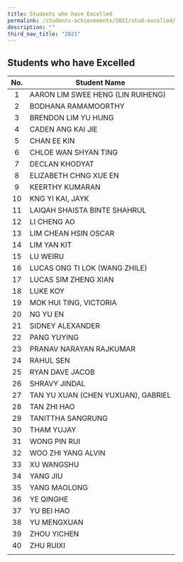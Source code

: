 ```yaml
---
title: Students who have Excelled
permalink: /students-achievements/2021/stud-excelled/
description: ""
third_nav_title: "2021"
---
```

## Students who have Excelled

| **No.**  | **Student Name**  |
|:-:|---|
| 1  | AARON LIM SWEE HENG (LIN RUIHENG)  |
| 2  | BODHANA RAMAMOORTHY |
| 3  |  BRENDON LIM YU HUNG |
| 4  | CADEN ANG KAI JIE  |
| 5  | CHAN EE KIN |
| 6  | CHLOE WAN SHYAN TING  |
| 7  | DECLAN KHODYAT  |
| 8  | ELIZABETH CHNG XUE EN |
| 9  | KEERTHY KUMARAN  |
| 10  | KNG YI KAI, JAYK  |
| 11  | LAIQAH SHAISTA BINTE SHAHRUL  |
| 12  | LI CHENG AO  |
| 13  | LIM CHEAN HSIN OSCAR  |
| 14  | LIM YAN KIT  |
| 15  |LU WEIRU  |
|  16 | LUCAS ONG TI LOK (WANG ZHILE)  |
| 17  | LUCAS SIM ZHENG XIAN  |
| 18  | LUKE KOY |
|  19 | MOK HUI TING, VICTORIA  |
| 20  | NG YU EN  |
| 21  | SIDNEY ALEXANDER  |
| 22  | PANG YUYING  |
| 23  | PRANAV NARAYAN RAJKUMAR  |
| 24  | RAHUL SEN  |
| 25  | RYAN DAVE JACOB  |
| 26  | SHRAVY JINDAL  |
| 27  |TAN YU XUAN (CHEN YUXUAN), GABRIEL   |
| 28  |  TAN ZHI HAO |
| 29  | TANITTHA SANGRUNG  |
|30   |THAM YUJAY  |
| 31  | WONG PIN RUI  |
| 32  | WOO ZHI YANG ALVIN  |
| 33  | XU WANGSHU  |
|  34 | YANG JIU  |
| 35  | YANG MAOLONG  |
| 36  |YE QINGHE   |
| 37  |  YU BEI HAO |
| 38  | YU MENGXUAN  |
|39   |ZHOU YICHEN  |
| 40  | ZHU RUIXI  |
|   |   |